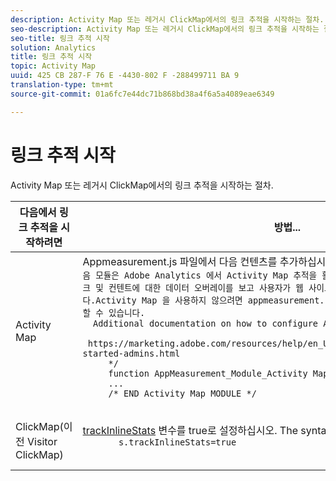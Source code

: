 ```yaml
---
description: Activity Map 또는 레거시 ClickMap에서의 링크 추적을 시작하는 절차.
seo-description: Activity Map 또는 레거시 ClickMap에서의 링크 추적을 시작하는 절차.
seo-title: 링크 추적 시작
solution: Analytics
title: 링크 추적 시작
topic: Activity Map
uuid: 425 CB 287-F 76 E -4430-802 F -288499711 BA 9
translation-type: tm+mt
source-git-commit: 01a6fc7e44dc71b868bd38a4f6a5a4089eae6349

---
```



# 링크 추적 시작

Activity Map 또는 레거시 ClickMap에서의 링크 추적을 시작하는 절차.

<table id="table_1745199B3105467CBA26F50B3B1CCE99"> 
 <thead> 
  <tr> 
   <th colname="col1" class="entry"> 다음에서 링크 추적을 시작하려면 </th> 
   <th colname="col2" class="entry"> 방법... </th> 
  </tr> 
 </thead>
 <tbody> 
  <tr> 
   <td colname="col1"> Activity Map </td> 
   <td colname="col2"> Appmeasurement.js 파일에서 다음 컨텐츠를 추가하십시오. 
    <code>/* Activity Map 모듈 시작 다음 모듈은 Adobe Analytics 에서 Activity Map 추적을 활성화합니다.Activity Map 에서는 링크 및 컨텐트에 대한 데이터 오버레이를 보고 사용자가 웹 사이트와 어떻게 교류하는지를 이해할 수 있습니다.Activity Map 을 사용하지 않으려면 appmeasurement. js 파일에서 다음 코드 블록을 제거할 수 있습니다.
  Additional documentation on how to configure Activity Map is available at:
      https://marketing.adobe.com/resources/help/en_US/analytics/activitymap/getting-started-admins.html
     */
     function AppMeasurement_Module_Activity Map(g){func
     ...
     /* END Activity Map MODULE */
    </code> </td> 
  </tr> 
  <tr> 
   <td colname="col1">  ClickMap(이전 Visitor ClickMap) </td> 
   <td colname="col2"> <p><a href="https://marketing.adobe.com/resources/help/en_US/sc/implement/trackInlineStats.html" format="https" scope="external">trackInlineStats</a> 변수를 true로 설정하십시오. The syntax reads as follows: 
     <code>
       s.trackInlineStats=true
     </code> </p> </td> 
  </tr> 
 </tbody> 
</table>

